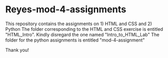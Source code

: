# Reyes-mod-4-assignments
This repository contains the assignments on 1) HTML and CSS and 2) Python
The folder corresponding to the HTML and CSS exercise is entitled "HTML_Intro".
  Kindly disregard the one named "Intro_to_HTML_Lab"
The folder for the python assignments is entitled "mod-4-assignment"

Thank you!
